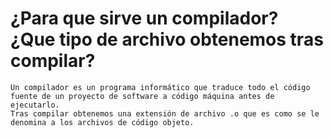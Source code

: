 # ¿Para que sirve un compilador? ¿Que tipo de archivo obtenemos tras compilar?
	Un compilador es un programa informático que traduce todo el código fuente de un proyecto de software a código máquina antes de ejecutarlo.
	Tras compilar obtenemos una extensión de archivo .o que es como se le denomina a los archivos de código objeto.

